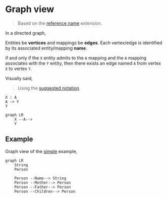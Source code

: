 # Graph view

> Based on the [reference name](reference-name.md) extension.

In a directed graph,

Entities be **vertices** and mappings be **edges**. Each vertex/edge is identified by its associated entity/mapping **name**.

if and only if the `X` entity admits to the `A` mapping and the `A` mapping associates with the `Y` entity, then there exists an edge named `A` from vertex `X` to vertex `Y`.

Visually said,

> Using the [suggested notation](notation.md).

```
X : A
A -> Y
Y
```

```mermaid
graph LR
	X --A-->
	Y
```

## Example

Graph view of the [simple](../examples/simple.md) example,

```mermaid
graph LR
	String
	Person
	
	Person --Name--> String
	Person --Mother--> Person
	Person --Father--> Person
	Person --Children--> Person
```
